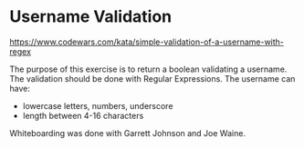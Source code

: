 # Username Validation
https://www.codewars.com/kata/simple-validation-of-a-username-with-regex

The purpose of this exercise is to return a boolean validating a username. The validation should be done with Regular Expressions. The username can have:
* lowercase letters, numbers, underscore
* length between 4-16 characters

Whiteboarding was done with Garrett Johnson and Joe Waine.
